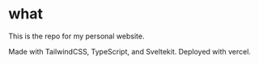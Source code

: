 # what

This is the repo for my personal website.

Made with TailwindCSS, TypeScript, and Sveltekit.
Deployed with vercel.
